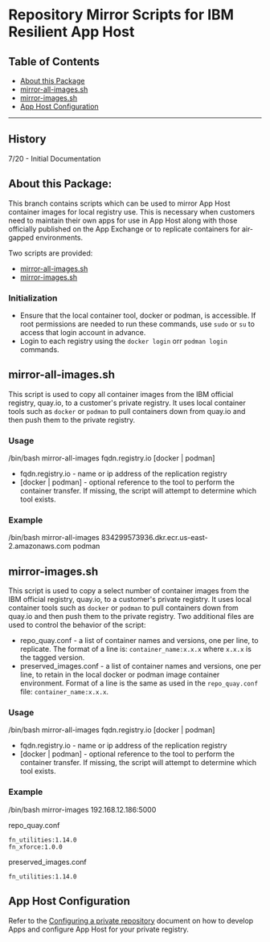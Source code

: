 # Repository Mirror Scripts for IBM Resilient App Host
## Table of Contents
  - [About this Package](#about-this-package)
  - [mirror-all-images.sh](#mirror-all-imagessh)
  - [mirror-images.sh](#mirror-imagessh)
  - [App Host Configuration](#app-host-configuration)
---

## History
7/20 -  Initial Documentation

## About this Package:
This branch contains scripts which can be used to mirror App Host container images
for local registry use. This is necessary when customers need to maintain their own
apps for use in App Host along with those officially published on the App Exchange 
or to replicate containers for air-gapped environments.

Two scripts are provided:
* [mirror-all-images.sh](#mirror-all-images.sh)
* [mirror-images.sh](#mirror-images.sh)

### Initialization
* Ensure that the local container tool, docker or podman, is accessible. If root permissions
are needed to run these commands, use `sudo` or `su` to access that login account in advance.
* Login to each registry using the `docker login` orr `podman login` commands.

## mirror-all-images.sh
This script is used to copy all container images from the IBM official registry, quay.io,
to a customer's private registry. It uses local container tools such as `docker` or `podman` to 
pull containers down from quay.io and then push them to the private registry.

### Usage
/bin/bash mirror-all-images fqdn.registry.io [docker | podman]

* fqdn.registry.io - name or ip address of the replication registry
* [docker | podman] - optional reference to the tool to perform the container transfer. 
If missing, the script will attempt to determine which tool exists.

### Example
/bin/bash mirror-all-images 834299573936.dkr.ecr.us-east-2.amazonaws.com podman


## mirror-images.sh
This script is used to copy a select number of container images from the IBM official registry, quay.io,
to a customer's private registry. It uses local container tools such as `docker` or `podman` to 
pull containers down from quay.io and then push them to the private registry.
Two additional files are used to control the behavior of the script:
* repo_quay.conf - a list of container names and versions, one per line, to replicate. The format of a line is:
   `container_name:x.x.x` where `x.x.x` is the tagged version.
* preserved_images.conf - a list of container names and versions, one per line, to retain in the local docker or podman image 
container environment. Format of a line is the same as used in the `repo_quay.conf` file: `container_name:x.x.x`.

### Usage
/bin/bash mirror-all-images fqdn.registry.io [docker | podman]

* fqdn.registry.io - name or ip address of the replication registry
* [docker | podman] - optional reference to the tool to perform the container transfer. 
If missing, the script will attempt to determine which tool exists.

### Example
/bin/bash mirror-images 192.168.12.186:5000

repo_quay.conf
```
fn_utilities:1.14.0
fn_xforce:1.0.0
```

preserved_images.conf
```
fn_utilities:1.14.0
```

## App Host Configuration
Refer to the [Configuring a private repository](https://www-03preprod.ibm.com/support/knowledgecenter/SSBRUQ_37.0.0/doc/apps/private_repo_config.html) document on how to
develop Apps and configure App Host for your private registry.